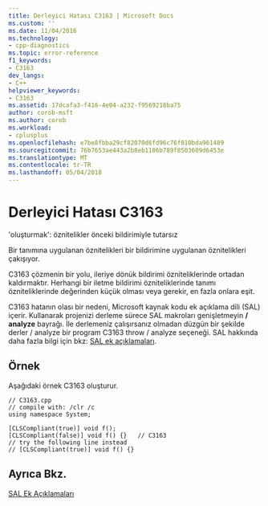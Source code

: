 ```yaml
---
title: Derleyici Hatası C3163 | Microsoft Docs
ms.custom: ''
ms.date: 11/04/2016
ms.technology:
- cpp-diagnostics
ms.topic: error-reference
f1_keywords:
- C3163
dev_langs:
- C++
helpviewer_keywords:
- C3163
ms.assetid: 17dcafa3-f416-4e04-a232-f9569218ba75
author: corob-msft
ms.author: corob
ms.workload:
- cplusplus
ms.openlocfilehash: e7be8fbba29cf82070d6fd96c76f810bda961489
ms.sourcegitcommit: 76b7653ae443a2b8eb1186b789f8503609d6453e
ms.translationtype: MT
ms.contentlocale: tr-TR
ms.lasthandoff: 05/04/2018
---
```

# <a name="compiler-error-c3163"></a>Derleyici Hatası C3163
'oluşturmak': öznitelikler önceki bildirimiyle tutarsız  
  
 Bir tanımına uygulanan öznitelikleri bir bildirimine uygulanan öznitelikleri çakışıyor.  
  
 C3163 çözmenin bir yolu, ileriye dönük bildirimi özniteliklerinde ortadan kaldırmaktır. Herhangi bir iletme bildirimi özniteliklerinde tanımı özniteliklerinde değerinden küçük olması veya gerekir, en fazla onlara eşit.  
  
 C3163 hatanın olası bir nedeni, Microsoft kaynak kodu ek açıklama dili (SAL) içerir. Kullanarak projenizi derleme sürece SAL makroları genişletmeyin **/ analyze** bayrağı. İle derlemeniz çalışırsanız olmadan düzgün bir şekilde derler / analyze bir program C3163 throw / analyze seçeneği. SAL hakkında daha fazla bilgi için bkz: [SAL ek açıklamaları](../../c-runtime-library/sal-annotations.md).  
  
## <a name="example"></a>Örnek  
 Aşağıdaki örnek C3163 oluşturur.  
  
```  
// C3163.cpp  
// compile with: /clr /c  
using namespace System;  
  
[CLSCompliant(true)] void f();  
[CLSCompliant(false)] void f() {}   // C3163  
// try the following line instead  
// [CLSCompliant(true)] void f() {}  
```  
  
## <a name="see-also"></a>Ayrıca Bkz.  
 [SAL Ek Açıklamaları](../../c-runtime-library/sal-annotations.md)